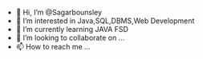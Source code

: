 - 👋 Hi, I’m @Sagarbounsley
- 👀 I’m interested in Java,SQL,DBMS,Web Development
- 🌱 I’m currently learning JAVA FSD
- 💞️ I’m looking to collaborate on ...
- 📫 How to reach me ...

<!---
Sagarbounsley/Sagarbounsley is a ✨ special ✨ repository because its `README.md` (this file) appears on your GitHub profile.
You can click the Preview link to take a look at your changes.
--->
